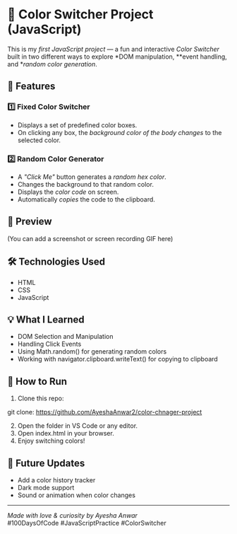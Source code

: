
# 🎨 Color Switcher Project (JavaScript)

This is my *first JavaScript project* — a fun and interactive *Color Switcher* built in two different ways to explore *DOM manipulation, **event handling, and **random color generation*.

## 🚀 Features

### 1️⃣ Fixed Color Switcher
- Displays a set of predefined color boxes.
- On clicking any box, the *background color of the body changes* to the selected color.

### 2️⃣ Random Color Generator
- A *"Click Me"* button generates a *random hex color*.
- Changes the background to that random color.
- Displays the *color code* on screen.
- Automatically *copies* the code to the clipboard.

## 📸 Preview

(You can add a screenshot or screen recording GIF here)

## 🛠️ Technologies Used
- HTML
- CSS
- JavaScript

## 💡 What I Learned
- DOM Selection and Manipulation
- Handling Click Events
- Using Math.random() for generating random colors
- Working with navigator.clipboard.writeText() for copying to clipboard

## 🧪 How to Run
1. Clone this repo:

git clone:  https://github.com/AyeshaAnwar2/color-chnager-project

2. Open the folder in VS Code or any editor.
3. Open index.html in your browser.
4. Enjoy switching colors!

## 📌 Future Updates
- Add a color history tracker
- Dark mode support
- Sound or animation when color changes

---

*Made with love & curiosity by Ayesha Anwar*  
#100DaysOfCode #JavaScriptPractice #ColorSwitcher
